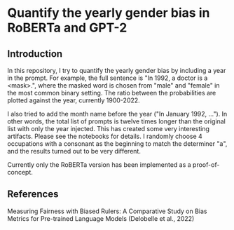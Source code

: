 # Quantify the yearly gender bias in RoBERTa and GPT-2

## Introduction

In this repository, I try to quantify the yearly gender bias by including a year in the prompt. For example, the full sentence is "In 1992, a doctor is a \<mask\>.", where the masked word is chosen from "male" and "female" in the most common binary setting. The ratio between the probabilities are plotted against the year, currently 1900-2022. 

I also tried to add the month name before the year ("In January 1992, ..."). In other words, the total list of prompts is twelve times longer than the original list with only the year injected. This has created some very interesting artifacts. Please see the notebooks for details. I randomly choose 4 occupations with a consonant as the beginning to match the determiner "a", and the results turned out to be very different.

Currently only the RoBERTa version has been implemented as a proof-of-concept.

## References

Measuring Fairness with Biased Rulers: A Comparative Study on Bias Metrics for Pre-trained Language Models (Delobelle et al., 2022)